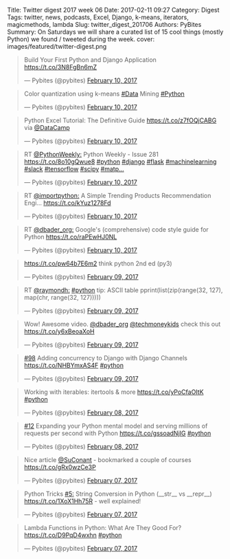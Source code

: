 Title: Twitter digest 2017 week 06
Date: 2017-02-11 09:27
Category: Digest
Tags: twitter, news, podcasts, Excel, Django, k-means, iterators, magicmethods, lambda
Slug: twitter_digest_201706
Authors: PyBites
Summary: On Saturdays we will share a curated list of 15 cool things (mostly Python) we found / tweeted during the week. 
cover: images/featured/twitter-digest.png

<script src='//platform.twitter.com/widgets.js'></script> 

<blockquote class="twitter-tweet"><p>Build Your First Python and Django Application <a href="https://t.co/3N8FgBn6mZ" title="https://t.co/3N8FgBn6mZ" target="_blank">https://t.co/3N8FgBn6mZ</a></p>— Pybites (@pybites) <a href="https://twitter.com/pybites/status/830181106326654976" data-datetime="2017-02-10T22:26:14+00:00">February 10, 2017</a></blockquote>

<blockquote class="twitter-tweet"><p>Color quantization using k-means  <a href="https://twitter.com/search/#Data" target="_blank">#Data</a> Mining <a href="https://twitter.com/search/#Python" target="_blank">#Python</a></p>— Pybites (@pybites) <a href="https://twitter.com/pybites/status/830180688146157570" data-datetime="2017-02-10T22:24:34+00:00">February 10, 2017</a></blockquote>

<blockquote class="twitter-tweet"><p>Python Excel Tutorial: The Definitive Guide <a href="https://t.co/z7fOQjCABG" title="https://t.co/z7fOQjCABG" target="_blank">https://t.co/z7fOQjCABG</a> via <a href="https://twitter.com/@DataCamp" target="_blank">@DataCamp</a></p>— Pybites (@pybites) <a href="https://twitter.com/pybites/status/830180426228625410" data-datetime="2017-02-10T22:23:32+00:00">February 10, 2017</a></blockquote>

<blockquote class="twitter-tweet"><p>RT <a href="https://twitter.com/@PythonWeekly:" target="_blank">@PythonWeekly:</a> Python Weekly - Issue 281 <a href="https://t.co/8o10gQwue8" title="https://t.co/8o10gQwue8" target="_blank">https://t.co/8o10gQwue8</a> <a href="https://twitter.com/search/#python" target="_blank">#python</a> <a href="https://twitter.com/search/#django" target="_blank">#django</a> <a href="https://twitter.com/search/#flask" target="_blank">#flask</a> <a href="https://twitter.com/search/#machinelearning" target="_blank">#machinelearning</a> <a href="https://twitter.com/search/#slack" target="_blank">#slack</a> <a href="https://twitter.com/search/#tensorflow" target="_blank">#tensorflow</a> <a href="https://twitter.com/search/#scipy" target="_blank">#scipy</a> <a href="https://twitter.com/search/#matp…" target="_blank">#matp…</a></p>— Pybites (@pybites) <a href="https://twitter.com/pybites/status/829925695937581056" data-datetime="2017-02-10T05:31:19+00:00">February 10, 2017</a></blockquote>

<blockquote class="twitter-tweet"><p>RT <a href="https://twitter.com/@importpython:" target="_blank">@importpython:</a> A Simple Trending Products Recommendation Engi... <a href="https://t.co/kYuz1278Fd" title="https://t.co/kYuz1278Fd" target="_blank">https://t.co/kYuz1278Fd</a></p>— Pybites (@pybites) <a href="https://twitter.com/pybites/status/829924850516889600" data-datetime="2017-02-10T05:27:58+00:00">February 10, 2017</a></blockquote>

<blockquote class="twitter-tweet"><p>RT <a href="https://twitter.com/@dbader_org:" target="_blank">@dbader_org:</a> Google's (comprehensive) code style guide for Python <a href="https://t.co/raPEwHJ0NL" title="https://t.co/raPEwHJ0NL" target="_blank">https://t.co/raPEwHJ0NL</a></p>— Pybites (@pybites) <a href="https://twitter.com/pybites/status/829924706903994370" data-datetime="2017-02-10T05:27:24+00:00">February 10, 2017</a></blockquote>

<blockquote class="twitter-tweet"><p><a href="https://t.co/pw64b7E6m2" title="https://t.co/pw64b7E6m2" target="_blank">https://t.co/pw64b7E6m2</a> think python 2nd ed (py3)</p>— Pybites (@pybites) <a href="https://twitter.com/pybites/status/829819539122688002" data-datetime="2017-02-09T22:29:30+00:00">February 09, 2017</a></blockquote>

<blockquote class="twitter-tweet"><p>RT <a href="https://twitter.com/@raymondh:" target="_blank">@raymondh:</a> <a href="https://twitter.com/search/#python" target="_blank">#python</a> tip:  ASCII table
pprint(list(zip(range(32, 127), map(chr, range(32, 127)))))</p>— Pybites (@pybites) <a href="https://twitter.com/pybites/status/829622429647503360" data-datetime="2017-02-09T09:26:15+00:00">February 09, 2017</a></blockquote>

<blockquote class="twitter-tweet"><p>Wow! Awesome video. <a href="https://twitter.com/@dbader_org" target="_blank">@dbader_org</a> <a href="https://twitter.com/@techmoneykids" target="_blank">@techmoneykids</a> check this out <a href="https://t.co/y6xBeoaXoH" title="https://t.co/y6xBeoaXoH" target="_blank">https://t.co/y6xBeoaXoH</a></p>— Pybites (@pybites) <a href="https://twitter.com/pybites/status/829622138911019009" data-datetime="2017-02-09T09:25:06+00:00">February 09, 2017</a></blockquote>

<blockquote class="twitter-tweet"><p><a href="https://twitter.com/search/#98" target="_blank">#98</a> Adding concurrency to Django with Django Channels <a href="https://t.co/NHBYmxAS4F" title="https://t.co/NHBYmxAS4F" target="_blank">https://t.co/NHBYmxAS4F</a> <a href="https://twitter.com/search/#python" target="_blank">#python</a></p>— Pybites (@pybites) <a href="https://twitter.com/pybites/status/829615853989568512" data-datetime="2017-02-09T09:00:07+00:00">February 09, 2017</a></blockquote>

<blockquote class="twitter-tweet"><p>Working with iterables: itertools &amp; more <a href="https://t.co/yPoCfaOItK" title="https://t.co/yPoCfaOItK" target="_blank">https://t.co/yPoCfaOItK</a> <a href="https://twitter.com/search/#python" target="_blank">#python</a></p>— Pybites (@pybites) <a href="https://twitter.com/pybites/status/829253522822668288" data-datetime="2017-02-08T09:00:21+00:00">February 08, 2017</a></blockquote>

<blockquote class="twitter-tweet"><p><a href="https://twitter.com/search/#12" target="_blank">#12</a> Expanding your Python mental model and serving millions of requests per second with Python <a href="https://t.co/gssoadNjIG" title="https://t.co/gssoadNjIG" target="_blank">https://t.co/gssoadNjIG</a> <a href="https://twitter.com/search/#python" target="_blank">#python</a></p>— Pybites (@pybites) <a href="https://twitter.com/pybites/status/829253486713962497" data-datetime="2017-02-08T09:00:12+00:00">February 08, 2017</a></blockquote>

<blockquote class="twitter-tweet"><p>Nice article <a href="https://twitter.com/@SuConant" target="_blank">@SuConant</a> - bookmarked a couple of courses <a href="https://t.co/gRx0wzCe3P" title="https://t.co/gRx0wzCe3P" target="_blank">https://t.co/gRx0wzCe3P</a></p>— Pybites (@pybites) <a href="https://twitter.com/pybites/status/829072065512734720" data-datetime="2017-02-07T20:59:18+00:00">February 07, 2017</a></blockquote>

<blockquote class="twitter-tweet"><p>Python Tricks <a href="https://twitter.com/search/#5:" target="_blank">#5:</a> String Conversion in Python (__str__ vs __repr__) <a href="https://t.co/1XoX1Hh75R" title="https://t.co/1XoX1Hh75R" target="_blank">https://t.co/1XoX1Hh75R</a> - well explained!</p>— Pybites (@pybites) <a href="https://twitter.com/pybites/status/829013385547227137" data-datetime="2017-02-07T17:06:08+00:00">February 07, 2017</a></blockquote>

<blockquote class="twitter-tweet"><p>Lambda Functions in Python: What Are They Good For? <a href="https://t.co/D9PqD4wxhn" title="https://t.co/D9PqD4wxhn" target="_blank">https://t.co/D9PqD4wxhn</a> <a href="https://twitter.com/search/#python" target="_blank">#python</a></p>— Pybites (@pybites) <a href="https://twitter.com/pybites/status/828891098332356613" data-datetime="2017-02-07T09:00:12+00:00">February 07, 2017</a></blockquote>

